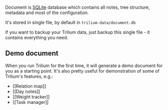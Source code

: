 Document is [SQLite](https://www.sqlite.org) database which contains all notes, tree structure, metadata and most of the configuration.

It's stored in single file, by default in `trilium-data/document.db`

If you want to backup your Trilium data, just backup this single file - it contains everything you need.

## Demo document

When you run Trilium for the first time, it will generate a demo document for you as a starting point. It's also pretty useful for demonstration of some of Trilium's features, e.g.:

* [[Relation map]]
* [[Day notes]]
* [[Weight tracker]]
* [[Task manager]]
